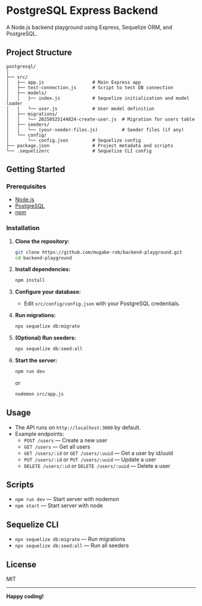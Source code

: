 # PostgreSQL Express Backend

A Node.js backend playground using Express, Sequelize ORM, and PostgreSQL.

## Project Structure

```
postgresql/
│
├── src/
│   ├── app.js                  # Main Express app
│   ├── test-connection.js      # Script to test DB connection
│   ├── models/
│   │   ├── index.js            # Sequelize initialization and model loader
│   │   └── user.js             # User model definition
│   ├── migrations/
│   │   └── 20250525144824-create-user.js  # Migration for users table
│   ├── seeders/
│   │   └── (your-seeder-files.js)         # Seeder files (if any)
│   └── config/
│       └── config.json         # Sequelize config
├── package.json                # Project metadata and scripts
└── .sequelizerc                # Sequelize CLI config
```

## Getting Started

### Prerequisites

- [Node.js](https://nodejs.org/)
- [PostgreSQL](https://www.postgresql.org/)
- [npm](https://www.npmjs.com/)

### Installation

1. **Clone the repository:**
   ```sh
   git clone https://github.com/mugabe-rob/backend-playground.git
   cd backend-playground
   ```

2. **Install dependencies:**
   ```sh
   npm install
   ```

3. **Configure your database:**
   - Edit `src/config/config.json` with your PostgreSQL credentials.

4. **Run migrations:**
   ```sh
   npx sequelize db:migrate
   ```

5. **(Optional) Run seeders:**
   ```sh
   npx sequelize db:seed:all
   ```

6. **Start the server:**
   ```sh
   npm run dev
   ```
   or
   ```sh
   nodemon src/app.js
   ```

## Usage

- The API runs on `http://localhost:3000` by default.
- Example endpoints:
  - `POST /users` — Create a new user
  - `GET /users` — Get all users
  - `GET /users/:id` or `GET /users/:uuid` — Get a user by id/uuid
  - `PUT /users/:id` or `PUT /users/:uuid` — Update a user
  - `DELETE /users/:id` or `DELETE /users/:uuid` — Delete a user

## Scripts

- `npm run dev` — Start server with nodemon
- `npm start` — Start server with node

## Sequelize CLI

- `npx sequelize db:migrate` — Run migrations
- `npx sequelize db:seed:all` — Run all seeders

## License

MIT

---

**Happy coding!**
